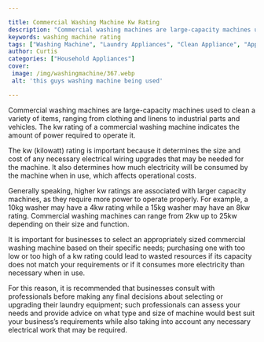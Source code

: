 ```yaml
---

title: Commercial Washing Machine Kw Rating
description: "Commercial washing machines are large-capacity machines used to clean a variety of items, ranging from clothing and linens to indu...learn more"
keywords: washing machine rating
tags: ["Washing Machine", "Laundry Appliances", "Clean Appliance", "Appliance Reviews"]
author: Curtis
categories: ["Household Appliances"]
cover: 
 image: /img/washingmachine/367.webp
 alt: 'this guys washing machine being used'

---
```


Commercial washing machines are large-capacity machines used to clean a variety of items, ranging from clothing and linens to industrial parts and vehicles. The kw rating of a commercial washing machine indicates the amount of power required to operate it.

The kw (kilowatt) rating is important because it determines the size and cost of any necessary electrical wiring upgrades that may be needed for the machine. It also determines how much electricity will be consumed by the machine when in use, which affects operational costs.

Generally speaking, higher kw ratings are associated with larger capacity machines, as they require more power to operate properly. For example, a 10kg washer may have a 4kw rating while a 15kg washer may have an 8kw rating. Commercial washing machines can range from 2kw up to 25kw depending on their size and function. 

It is important for businesses to select an appropriately sized commercial washing machine based on their specific needs; purchasing one with too low or too high of a kw rating could lead to wasted resources if its capacity does not match your requirements or if it consumes more electricity than necessary when in use. 

For this reason, it is recommended that businesses consult with professionals before making any final decisions about selecting or upgrading their laundry equipment; such professionals can assess your needs and provide advice on what type and size of machine would best suit your business’s requirements while also taking into account any necessary electrical work that may be required.

